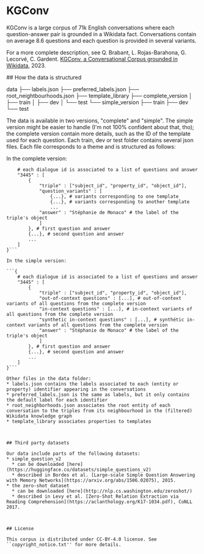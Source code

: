 # KGConv

KGConv is a large corpus of 71k English conversations where each question-answer pair is grounded in a Wikidata fact.
Conversations contain on average 8.6 questions and each question is provided in several variants.

For a more complete description, see Q. Brabant, L. Rojas-Barahona, G. Lecorvé, C. Gardent. [KGConv, a Conversational Corpus grounded in Wikidata](https://arxiv.org/abs/2308.15298), 2023.


## How the data is structured

data
├── labels.json
├── preferred_labels.json
├── root_neightbourhoods.json
├── template_library
├── complete_version
│	├── train
│	├── dev
│	└── test
└── simple_version
	├── train
	├── dev
	└── test

The data is available in two versions, "complete" and "simple". The simple version might be easier to handle (I'm not 100% confident about that, tho); the complete version contain more details, such as the ID of the template used for each question. Each train, dev or test folder contains several json files. Each file corresponds to a theme and is structured as follows:


In the complete version:

```{
	# each dialogue id is associated to a list of questions and answer
	"3445" : [
		{
			"triple" : ["subject_id", "property_id", "object_id"],
			"question_variants" : [
				{...}, # variants corresponding to one template
				{...}, # variants corresponding to another template
				...
			"answer" : "Stéphanie de Monaco" # the label of the triple's object
			]
		}, # first question and answer
		{...}, # second question and answer
		...
	]
}```

In the simple version:

```{
	# each dialogue id is associated to a list of questions and answer
	"3445" : [
		{
			"triple" : ["subject_id", "property_id", "object_id"],
			"out-of-context questions" : [...], # out-of-context variants of all questions from the complete version
			"in-context questions" : [...], # in-context variants of all questions from the complete version
			"synthetic in-context questions" : [...], # synthétic in-context variants of all questions from the complete version
			"answer" : "Stéphanie de Monaco" # the label of the triple's object
			]
		}, # first question and answer
		{...}, # second question and answer
		...
	]
}```

Other files in the data folder:
* labels.json contains the labels associated to each (entity or property) identifier appearing in the conversations
* preferred_labels.json is the same as labels, but it only contains the default label for each identifier
* root_neighborhoods.json associates the root entity of each conversation to the triples from its neighbourhood in the (filtered) Wikidata knowledge graph
* template_library associates properties to templates



## Third party datasets

Our data include parts of the following datasets:
* simple_question_v2
  * can be downloaded [here](https://huggingface.co/datasets/simple_questions_v2)
  * described in Bordes et al. [Large-scale Simple Question Answering with Memory Networks](https://arxiv.org/abs/1506.02075), 2015.
* the zero-shot dataset
  * can be downloaded [here](http://nlp.cs.washington.edu/zeroshot/)
  * described in Levy et al. [Zero-Shot Relation Extraction via Reading Comprehension](https://aclanthology.org/K17-1034.pdf), CoNLL 2017.



## License

This corpus is distributed under CC-BY-4.0 license. See ``copyright_notice.txt'' for more details.
